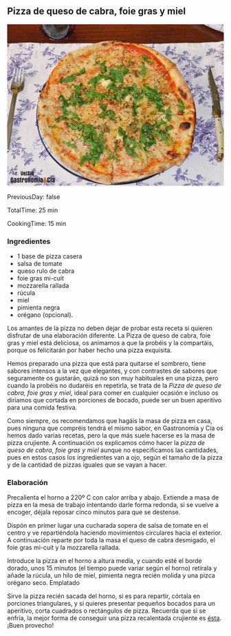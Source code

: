 [title]: #()

## Pizza de queso de cabra, foie gras y miel

[img]: #()

![](../docs/imgs/0037-pizza_cabra_foie_miel1.jpg)

[#url]:#()

[](http://www.gastronomiaycia.com/2015/12/13/pizza-de-queso-de-cabra-foie-gras-y-mie)

[recipe-time]: #()

PreviousDay: false

TotalTime: 25 min

CookingTime: 15 min

[ingredients-content]: #()

### Ingredientes
    
* 1 base de pizza casera
* salsa de tomate
* queso rulo de cabra
* foie gras mi-cuit
* mozzarella rallada
* rúcula
* miel
* pimienta negra
* orégano (opcional).


[content]: #()


Los amantes de la pizza no deben dejar de probar esta receta si quieren
disfrutar de una elaboración diferente. La Pizza de queso de cabra, foie
gras y miel está deliciosa, os animamos a que la probéis y la compartáis,
porque os felicitarán por haber hecho una pizza exquisita.

Hemos preparado una pizza que está para quitarse el sombrero, tiene sabores
intensos a la vez que elegantes, y con contrastes de sabores que
seguramente os gustarán, quizá no son muy habituales en una pizza, pero
cuando la probéis no dudaréis en repetirla, se trata de la *Pizza de queso
de cabra, foie gras y miel*, ideal para comer en cualquier ocasión e
incluso os diríamos que cortada en porciones de bocado, puede ser un buen
aperitivo para una comida festiva.

Como siempre, os recomendamos que hagáis la masa de pizza en casa, pues
ninguna que compréis tendrá el mismo sabor, en Gastronomía y Cía os hemos
dado varias recetas, pero la que más suele hacerse es la masa de pizza
crujiente. A continuación os explicamos cómo hacer la *pizza de queso de
cabra*, *foie gras y miel* aunque no especificamos las cantidades, pues en
estos casos los ingredientes van a ojo, según el tamaño de la pizza y de la
cantidad de pizzas iguales que se vayan a hacer.

###  Elaboración

Precalienta el horno a 220º C con calor arriba y abajo. Extiende a masa de
pizza en la mesa de trabajo intentando darle forma redonda, si se vuelve a
encoger, déjala reposar cinco minutos para que se destense.

Dispón en primer lugar una cucharada sopera de salsa de tomate en el centro
y ve repartiéndola haciendo movimientos circulares hacia el exterior. A
continuación reparte por toda la masa el queso de cabra desmigado, el foie
gras mi-cuit y la mozzarella rallada.

Introduce la pizza en el horno a altura media, y cuando esté el borde
dorado, unos 15 minutos[](timer:15:minutes) (el tiempo puede variar según el horno) retírala y
añade la rúcula, un hilo de miel, pimienta negra recién molida y una pizca
orégano seco.
Emplatado

Sirve la pizza recién sacada del horno, si es para repartir, córtala en
porciones triangulares, y si quieres presentar pequeños bocados para un
aperitivo, corta cuadrados o rectángulos de pizza. Recuerda que si se
enfría, la mejor forma de conseguir una pizza recalentada crujiente es [ésta](http://www.gastronomiaycia.com/2014/06/16/como-calentar-la-pizza-para-que-quede-crujiente/).
¡Buen provecho!
